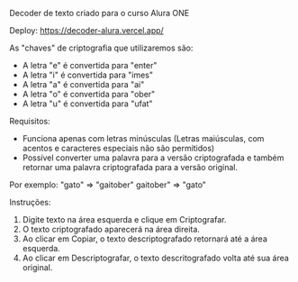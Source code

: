 Decoder de texto criado para o curso Alura ONE

Deploy: https://decoder-alura.vercel.app/

As "chaves" de criptografia que utilizaremos são:
- A letra "e" é convertida para "enter"
- A letra "i" é convertida para "imes"
- A letra "a" é convertida para "ai"
- A letra "o" é convertida para "ober"
- A letra "u" é convertida para "ufat"

Requisitos:
- Funciona apenas com letras minúsculas (Letras maiúsculas, com acentos e caracteres especiais não são permitidos)
- Possível converter uma palavra para a versão criptografada e também retornar uma palavra criptografada para a versão original.

Por exemplo:
"gato" => "gaitober"
gaitober" => "gato"

Instruções:

1. Digite texto na área esquerda e clique em Criptografar.
2. O texto criptografado aparecerá na área direita.
3. Ao clicar em Copiar, o texto descriptografado retornará até a área esquerda.
4. Ao clicar em Descriptografar, o texto descritografado volta até sua área original. 





